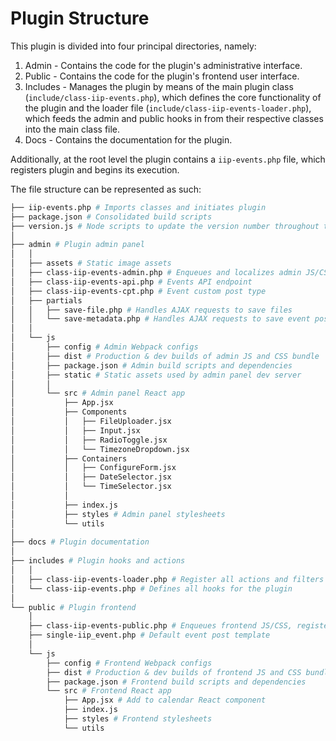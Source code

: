 # Plugin Structure

This plugin is divided into four principal directories, namely:

  1. Admin - Contains the code for the plugin's administrative interface.
  1. Public - Contains the code for the plugin's frontend user interface.
  1. Includes - Manages the plugin by means of the main plugin class (`include/class-iip-events.php`), which defines the core functionality of the plugin and the loader file (`include/class-iip-events-loader.php`), which feeds the admin and public hooks in from their respective classes into the main class file.
  1. Docs - Contains the documentation for the plugin.

Additionally, at the root level the plugin contains a `iip-events.php` file, which registers plugin and begins its execution.

The file structure can be represented as such:

```bash
├── iip-events.php # Imports classes and initiates plugin
├── package.json # Consolidated build scripts
├── version.js # Node scripts to update the version number throughout the plugin and tag new releases
│
├── admin # Plugin admin panel
│   │
│   ├── assets # Static image assets
│   ├── class-iip-events-admin.php # Enqueues and localizes admin JS/CSS
│   ├── class-iip-events-api.php # Events API endpoint
│   ├── class-iip-events-cpt.php # Event custom post type
│   ├── partials
│   │   ├── save-file.php # Handles AJAX requests to save files
│   │   └── save-metadata.php # Handles AJAX requests to save event post data
│   │
│   └── js
│       ├── config # Admin Webpack configs
│       ├── dist # Production & dev builds of admin JS and CSS bundle
│       ├── package.json # Admin build scripts and dependencies
│       ├── static # Static assets used by admin panel dev server
│       │
│       └── src # Admin panel React app
│           ├── App.jsx
│           ├── Components
│           │   ├── FileUploader.jsx
│           │   ├── Input.jsx
│           │   ├── RadioToggle.jsx
│           │   └── TimezoneDropdown.jsx
│           ├── Containers
│           │   ├── ConfigureForm.jsx
│           │   ├── DateSelector.jsx
│           │   └── TimeSelector.jsx
│           │
│           ├── index.js
│           ├── styles # Admin panel stylesheets
│           └── utils
│
├── docs # Plugin documentation
│
├── includes # Plugin hooks and actions
│   │
│   ├── class-iip-events-loader.php # Register all actions and filters for the plugin.
│   └── class-iip-events.php # Defines all hooks for the plugin
│
└── public # Plugin frontend 
    │
    ├── class-iip-events-public.php # Enqueues frontend JS/CSS, registers event post template
    ├── single-iip_event.php # Default event post template
    │
    └── js
        ├── config # Frontend Webpack configs
        ├── dist # Production & dev builds of frontend JS and CSS bundle
        ├── package.json # Frontend build scripts and dependencies
        └── src # Frontend React app
            ├── App.jsx # Add to calendar React component
            ├── index.js
            ├── styles # Frontend stylesheets
            └── utils
```